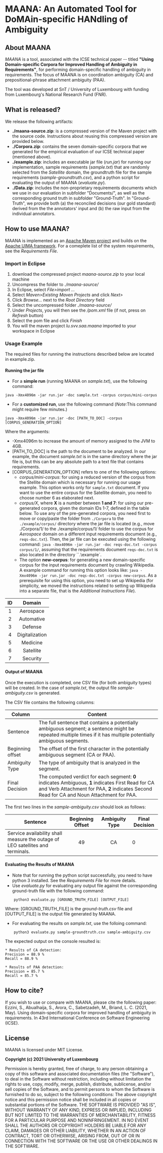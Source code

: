 # MAANA: An Automated Tool for DoMAin-specific HANdling of Ambiguity

## About MAANA
*MAANA* is a tool, associated with the ICSE technical paper -- titled **"Using Domain-specific Corpora for Improved Handling of Ambiguity in Requirements"**, for performing domain-specific handling of ambiguity in requirements. The focus of MAANA is on coordination ambiguity (CA) and prepositional-phrase attachment ambiguity (PAA). 

The tool was developed at SnT / University of Luxembourg with funding from Luxembourg's National Research Fund (FNR). 

## What is released?

We release the following artifacts: 
* **./maana-source.zip**: is a compressed version of the Maven project with the source code. Instructions about reusing this compressed version are provided below.
* **./Corpora.zip**: contains the seven domain-specific corpora that we generated for the empirical evaluation of our ICSE technical paper (mentioned above).
* **./example.zip**: includes an executable jar file (*run.jar*) for running our implementation, sample requirements (*sample.txt*) that are randomly selected from the *Satellite* domain, the groundtruth file for the sample requirements (*sample-groundtruth.csv*), and a python script for evaluating the output of MAANA (*evaluate.py*). 
* **./Data.zip**: includes the non-proprietary requirements documents which we use in our evaluation in subfolder "Documents/", as well as the corresponding ground truth in subfolder "Ground-Truth". 
In "Ground-Truth", we provide both (a) the reconciled decisions (our gold standard) derived from the the annotators' input and (b) the raw input from the individual annotators.

## How to use MAANA?  
MAANA is implemented as an [Apache Maven project](https://maven.apache.org/) and builds on the [Apache UIMA framework](http://uima.apache.org). For a comeplete list of the system requirements, see the *Requirements File*. 

### Import in Eclipse 
1. download the compressed project *maana-source.zip* to your local machine
2. Uncompress the folder to *./maana-source/*
3. In Eclipse, select *File>import ...*
4. Select *Maven>Existing Maven Projects* and click *Next>*
5. Click *Browse...* next to the *Root Directory* field 
6. Select the uncompressed folder *./maana-source/*
7. Under *Projects*, you will then see the */pom.xml* file (if not, press on *Refresh* button)
8. Select the pom file and click *Finish*
9. You will the maven project *lu.svv.saa.maana* imported to your workspace in Eclipse 

### Usage Example

The required files for running the instructions described below are located in example.zip.

#### Running the jar file 

- For a **simple run** (running MAANA on *sample.txt*), use the following command: 
```
java -Xmx4096m -jar run.jar -doc sample.txt -corpus corpus/mini-corpus
```

- For a **customized run**, use the following command (*Note*:This command might require few minutes.)
```
java -Xmx4096m -jar run.jar -doc [PATH_TO_DOC] -corpus [CORPUS_GENERATION_OPTION]
```
Where the arguments: 
* -Xmx4096m to increase the amount of memory assigned to the JVM to 4GB.
* [PATH_TO_DOC] is the path to the document to be analyzed. In our example, the document *sample.txt* is in the same directory where the jar file is, but this can be any absolute path to a text file that contains requirements. 
* [CORPUS_GENERATION_OPTION] refers to one of the following options: 
    - *corpus/*mini-corpus**: for using a reduced version of the corpus from the Stellite domain which is necessary for running our usage example. This option works only for ``sample.txt`` document. If you want to use the entire corpus for the Satellite domain, you need to choose number 6 as elaborated next. 
    - *corpus/X*, where **X** is a number between **1 and 7**: for using our pre-generated corpora, given the domain IDs 1-7, defined in the table below. To use any of the pre-generated corpora, you need first to move or copy/paste the folder from ``./Corpora`` to the ``./example/corpus/`` directory where the jar file is located (e.g., move ./Corpora/1/ to the ./example/corpus/1/ folder to use the corpus for *Aerospace* domain on a different input requirements document (e.g., ``reqs-doc.txt``). Then, the jar file can be executed using the following command: ``java -Xmx4096m -jar run.jar -doc reqs-doc.txt -corpus corpus/1/``, assuming that the requirements document ``reqs-doc.txt`` is also located in the directory ``.\example`. 
    - The option **new-corpus**: for generating a new domain-specific corpus for the input requirements document by crawling Wikipedia. A example command for running this option looks like: ``java -Xmx4096m -jar run.jar -doc reqs-doc.txt -corpus new-corpus``. As a prerequisite for using this option, you need to set up Wikipedia (for simplicity, we moved the instructions related to setting up Wikipedia into a separate file, that is the *Additional Instructions File*). 

| ID            | Domain         |
| :-----------: | :------------: |
| 1             | Aerospace      |
| 2             | Automative     |
| 3             | Defense        |
| 4             | Digitalization |
| 5             | Medicine       |
| 6             | Satellite      |
| 7             | Security       |
    

#### Output of MAANA

Once the execution is completed, one CSV file (for both ambiguity types) will be created. In the case of *sample.txt*, the output file *sample-ambiguity.csv* is generated. 

The CSV file contains the following columns:

| Column        | Content                                                                                                                                    |
| ------------- | ------------------------------------------------------------------------------------------------------------------------------------------ |
| Sentence      | The full sentence that contains a potentially ambiguous segment; a sentence might be repeated multiple times if it has multiple potentially ambiguous segments.  |
| Beginning offset   | The offset of the first character in the potentially ambiguous segment (CA or PAA).  |
| Ambiguity Type     | The type of ambiguity that is analyzed in the segment.  |
| Final Decision | The computed verdict for each segment: **0** indicates Ambiguous, **1** indicates First Read for CA and Verb Attachment for PAA, **2** indicates Second Read for CA and Noun Attachment for PAA. |

The first two lines in the *sample-ambiguity.csv* should look as follows:

| Sentence                                                                                                 | Beginning Offset | Ambiguity Type | Final Decision |
| -------------------------------------------------------------------------------------------------------- | :--------------: | :------------: | -------------- |
| Service availability shall measure the outage of LEO satellites and terminals.                           | 49               | CA             | 0              |

#### Evaluating the Results of MAANA 

- Note that for running the python script successfully, you need to have python 3 installed. See the *Requirements File* for more details.
- Use *evaluate.py* for evaluating any output file against the corresponding ground-truth file with the following command: 
```
    python3 evaluate.py [GROUND_TRUTH_FILE] [OUTPUT_FILE]
```
Where:
        [GROUND_TRUTH_FILE] is the *ground-truth.csv* file and 
        [OUTPUT_FILE] is the output file generated by MAANA.

- For evaluating the results on *sample.txt*, use the folloing command: 

```
    python3 evaluate.py sample-groundtruth.csv sample-ambiguity.csv 
```

The expected output on the console resulted is: 

```
* Results of CA detection: 
Precision = 88.9 %
Recall = 88.9 %

* Results of PAA detection: 
Precision = 85.7 %
Recall = 85.7 %
```

## How to cite?
If you wish to use or compare with MAANA, please cite the following paper:
     Ezzini, S., Abualhaija, S., Arora, C., Sabetzadeh, M., Briand, L. C. (2021, May). Using domain-specific corpora for improved handling of ambiguity in
requirements. In 43rd International Conference on Software Engineering (ICSE).  

## License

MAANA is licensed under MIT License.

**Copyright (c) 2021 University of Luxembourg**

Permission is hereby granted, free of charge, to any person obtaining a copy of this
software and associated documentation files (the "Software"), to deal in the Software
without restriction, including without limitation the rights to use, copy, modify,
merge, publish, distribute, sublicense, and/or sell copies of the Software, and to
permit persons to whom the Software is furnished to do so, subject to the following
conditions:
The above copyright notice and this permission notice shall be included in all copies
or substantial portions of the Software.
THE SOFTWARE IS PROVIDED "AS IS", WITHOUT WARRANTY OF ANY KIND, EXPRESS OR IMPLIED,
INCLUDING BUT NOT LIMITED TO THE WARRANTIES OF MERCHANTABILITY, FITNESS FOR A
PARTICULAR PURPOSE AND NONINFRINGEMENT. IN NO EVENT SHALL THE AUTHORS OR COPYRIGHT
HOLDERS BE LIABLE FOR ANY CLAIM, DAMAGES OR OTHER LIABILITY, WHETHER IN AN ACTION OF
CONTRACT, TORT OR OTHERWISE, ARISING FROM, OUT OF OR IN CONNECTION WITH THE SOFTWARE
OR THE USE OR OTHER DEALINGS IN THE SOFTWARE.
